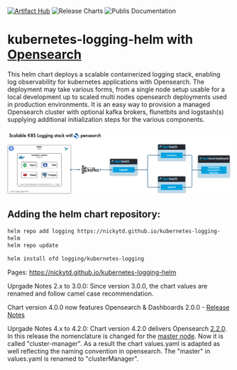 [![Artifact Hub](https://img.shields.io/endpoint?url=https://artifacthub.io/badge/repository/kubernetes-logging)](https://artifacthub.io/packages/search?repo=kubernetes-logging) ![Release Charts](https://github.com/nickytd/kubernetes-logging-helm/workflows/Release%20Charts/badge.svg) ![Publis Documentation](https://github.com/nickytd/kubernetes-logging-helm/workflows/Publish%20Documentation/badge.svg)

# kubernetes-logging-helm with [Opensearch](https://opensearch.org)

This helm chart deploys a scalable containerized logging stack, enabling log observability for kubernetes applications with Opensearch. The deployment may take various forms, from a single node setup usable for a local development up to scaled multi nodes opensearch deployments used in production environments. It is an easy way to provision a managed Opensearch cluster with optional kafka brokers, flunetbits and logstash(s) supplying additional initialization steps for the various components.

![Kubernetes Logging Stack](website/static/k8s-logging-stack.jpg)


## Adding the helm chart repository:
```
helm repo add logging https://nickytd.github.io/kubernetes-logging-helm
helm repo update
```

```bash
helm install ofd logging/kubernetes-logging
```

Pages: https://nickytd.github.io/kubernetes-logging-helm

Uprgade Notes 2.x to 3.0.0:
Since version 3.0.0, the chart values are renamed and follow camel case recommendation.

Chart version 4.0.0 now features Opensearch & Dashboards 2.0.0 - [Release Notes](https://github.com/opensearch-project/OpenSearch/blob/main/release-notes/opensearch.release-notes-2.0.0.md)

Uprgade Notes 4.x to 4.2.0:
Chart version 4.2.0 delivers Opensearch [2.2.0](https://github.com/opensearch-project/opensearch-build/blob/main/release-notes/opensearch-release-notes-2.2.0.md). In this release the nomenclature is changed for the [master node](https://opensearch.org/docs/latest/opensearch/cluster/). Now it is called "cluster-manager". As a result the chart values.yaml is adapted as well reflecting the naming convention in opensearch. The "master" in values.yaml is renamed to "clusterManager".
